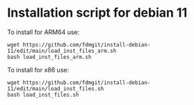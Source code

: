 # Installation script for debian 11

To install for ARM64 use:

```
wget https://github.com/fdmgit/install-debian-11/edit/main/load_inst_files_arm.sh
bash load_inst_files_arm.sh

```

To install for x86 use:

```
wget https://github.com/fdmgit/install-debian-11/edit/main/load_inst_files.sh
bash load_inst_files.sh

```
